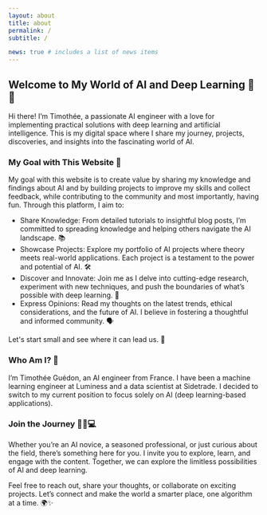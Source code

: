 ```yaml
---
layout: about
title: about
permalink: /
subtitle: /

news: true # includes a list of news items
---
```


## Welcome to My World of AI and Deep Learning 🤖🌐

Hi there! I’m Timothée, a passionate AI engineer with a love for implementing practical solutions with deep learning and artificial intelligence. This is my digital space where I share my journey, projects, discoveries, and insights into the fascinating world of AI.

### My Goal with This Website 🎯

My goal with this website is to create value by sharing my knowledge and findings about AI and by building projects to improve my skills and collect feedback, while contributing to the community and most importantly, having fun. Through this platform, I aim to:

- Share Knowledge: From detailed tutorials to insightful blog posts, I’m committed to spreading knowledge and helping others navigate the AI landscape. 📚
- Showcase Projects: Explore my portfolio of AI projects where theory meets real-world applications. Each project is a testament to the power and potential of AI. 🛠️
- Discover and Innovate: Join me as I delve into cutting-edge research, experiment with new techniques, and push the boundaries of what’s possible with deep learning. 🚀
- Express Opinions: Read my thoughts on the latest trends, ethical considerations, and the future of AI. I believe in fostering a thoughtful and informed community. 🗣️

Let's start small and see where it can lead us. 🌱

### Who Am I? 🤔

I’m Timothée Guédon, an AI engineer from France. I have been a machine learning engineer at Luminess and a data scientist at Sidetrade. I decided to switch to my current position to focus solely on AI (deep learning-based applications).


### Join the Journey 🚶‍♂️💻

Whether you’re an AI novice, a seasoned professional, or just curious about the field, there’s something here for you. I invite you to explore, learn, and engage with the content. Together, we can explore the limitless possibilities of AI and deep learning.

Feel free to reach out, share your thoughts, or collaborate on exciting projects. Let’s connect and make the world a smarter place, one algorithm at a time. 🌍✨